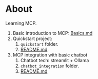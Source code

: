 # About
Learning MCP.
1. Basic introduction to MCP: [Basics.md](Basics.md)
2. Quickstart project:
   1. `quickstart` folder.
   2. [README.md](quickstart/README.md).
3. MCP integration with basic chatbot
   1. Chatbot tech: streamlit + Ollama
   2. `chatbot_integration` folder.
   3. [README.md](./chatbot_integration/README.md)
